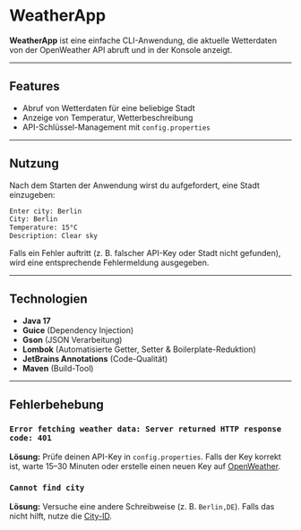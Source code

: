 # WeatherApp

**WeatherApp** ist eine einfache CLI-Anwendung, die aktuelle Wetterdaten von der OpenWeather API abruft und in der Konsole anzeigt.


---


## Features
- Abruf von Wetterdaten für eine beliebige Stadt
- Anzeige von Temperatur, Wetterbeschreibung
- API-Schlüssel-Management mit `config.properties`


---


## Nutzung
Nach dem Starten der Anwendung wirst du aufgefordert, eine Stadt einzugeben:
```sh
Enter city: Berlin
City: Berlin
Temperature: 15°C
Description: Clear sky
```
Falls ein Fehler auftritt (z. B. falscher API-Key oder Stadt nicht gefunden), wird eine entsprechende Fehlermeldung ausgegeben.


---


## Technologien
- **Java 17** 
- **Guice** (Dependency Injection) 
- **Gson** (JSON Verarbeitung) 
- **Lombok** (Automatisierte Getter, Setter & Boilerplate-Reduktion) 
- **JetBrains Annotations** (Code-Qualität) 
- **Maven** (Build-Tool) 


---


## Fehlerbehebung
### `Error fetching weather data: Server returned HTTP response code: 401`
**Lösung:** Prüfe deinen API-Key in `config.properties`. Falls der Key korrekt ist, warte 15–30 Minuten oder erstelle einen neuen Key auf [OpenWeather](https://home.openweathermap.org/api_keys).

### `Cannot find city`
**Lösung:** Versuche eine andere Schreibweise (z. B. `Berlin,DE`). Falls das nicht hilft, nutze die [City-ID](https://openweathermap.org/current#cityid).

